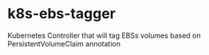 # k8s-ebs-tagger
Kubernetes Controller that will tag EBSs volumes based on PersistentVolumeClaim annotation
